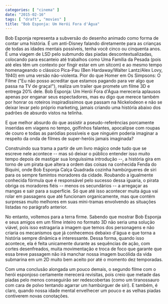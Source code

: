 ```yaml
---
categories: [ "cinema" ]
date: "2015-02-16"
tags: [ "draft", "movies" ]
title: "Bob Esponja: Um Herói Fora d'Água"
---
```

Bob Esponja representa a subversão do desenho animado como forma de
contar uma história. É um anti-Disney falando diretamente para as
crianças de todas as idades mentais possíveis, tenha você cinco
ou cinquenta anos. É uma viagem de LSD pelo submundo das piadas
descontextualizadas, colocando para escanteio até trabalhos como Uma
Família da Pesada (pois até eles têm um contexto por fingir estar
em um sitcom) e ao mesmo tempo homenageando o clássico Pica-Pau (Ben
Hardaway/Walter Lantz/Alex Lovy, 1940) em uma versão não-violenta. Pior
do que Homer em Os Simpsons: O Filme ("Eu não posso acreditar que estamos
pagando para ver algo que passa na TV de graça!"), realiza um trailer
que promete um filme 3D e entrega 20% dele. Bob Esponja: Um Herói Fora
d'Água mereceria aplausos apenas por enganar seus espectadores, mas eu
digo que merece também por honrar os roteiros inspiradíssimos que passam
na Nickelodeon e não se deixar levar pelo próprio marketing, jamais
criando uma história abaixo dos padrões de absurdo vistos na telinha.

E que melhor absurdo do que assistir a pseudo-referências porcamente
inseridas em viagens no tempo, golfinhos falantes, apocalipse com roupas
de couro e todas as paródias possíveis e que ninguém poderia imaginar
a respeito da onda de filmes de super-heróis jamais imaginada?

Construindo sua trama a partir de um livro mágico onde tudo que se
escreve nele acontece -- mas só deixar o público entender isso muito
tempo depois de mastigar sua longuíssima introdução --, a história
gira em torno de um pirata que altera a ordem das coisas na conhecida
Fenda do Biquíni, onde Bob Esponja Calça Quadrada cozinha hambúrgueres
de siri para os sempre famintos moradores da cidade. Roubando a igualmente
conhecida fórmula que é responsável pelo sucesso dessa iguaria, o
pirata obriga os moradores fiéis -- menos os secundários -- a arregaçar
as mangas e sair para a superfície. Só que até isso acontecer muita
água vai rolar em passagens que até funcionam organicamente, mas
que contém surpresas muito melhores em suas mini-tramas envolvendo as
situações listadas no parágrafo anterior.

No entanto, voltemos para a terra firme. Sabendo que mostrar Bob Esponja
e seus amigos em um filme inteiro no formato 3D não seria uma solução
viável, pois isso estragaria a imagem que temos dos personagens e não
criaria os mecanismos que já conhecemos debaixo d'água e que torna
a história sempre dinâmica e interessante. Dessa forma, quando isso
acontece, ela é feita unicamente durante as sequências de ação, com
cortes desenfreados, muita movimentação e troca de foco que garante
que essa breve passagem não irá manchar nossa imagem bucólida da vida
submarina em um 2D muito bem aceito por até o momento dez temporadas.

Com uma conclusão alongada um pouco demais, o segundo filme com o herói
esponjoso certamente merecerá revisitas, pois creio que metade das
piadas pelo menos conseguirão ser redescobertas (como um tiranossauro
com cara de polvo tentando agarrar um hambúrguer de siri). E também,
é claro, quando nossa idade mental envelhecer um pouco e as velhas
piadas contiverem novas conotações.
